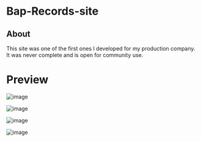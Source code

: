 # Bap-Records-site

## About
This site was one of the first ones I developed for my production company. It was never complete and is open for community use.

# Preview

![image](https://user-images.githubusercontent.com/71740621/131170853-e7df5d8c-b156-4cbc-b483-3448e8662db2.png)
 
 ![image](https://user-images.githubusercontent.com/71740621/131170869-05586490-43eb-467b-b77e-6bf4c81685da.png)

![image](https://user-images.githubusercontent.com/71740621/131170900-9fd12382-bcc5-4457-adbc-4178646b74ec.png)

![image](https://user-images.githubusercontent.com/71740621/131170947-044364d3-07bb-4fa1-9667-ba64f2893fbc.png)
